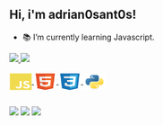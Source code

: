 ## Hi, i'm adrian0sant0s!
- 📚 I’m currently learning Javascript.

 <div>
  <a href="https://github.com/adrian0sant0s">
  <img height="150em" src="https://github-readme-stats.vercel.app/api?username=adrian0sant0s&show_icons=true&theme=react&include_all_commits=true&count_private=true"/>
  <img height="110em" src="https://github-readme-stats.vercel.app/api/top-langs/?username=adrian0sant0s&layout=compact&langs_count=7&theme=react"/>
</div>
  
<div style="display: inline_block"><br>
  <img align="center" alt="adriano-Js" height="30" width="40" src="https://raw.githubusercontent.com/devicons/devicon/master/icons/javascript/javascript-plain.svg">
  <img align="center" alt="adriano-HTML" height="30" width="40" src="https://raw.githubusercontent.com/devicons/devicon/master/icons/html5/html5-original.svg">
  <img align="center" alt="adriano-CSS" height="30" width="40" src="https://raw.githubusercontent.com/devicons/devicon/master/icons/css3/css3-original.svg">
  <img align="center" alt="adriano-Python" height="30" width="40" src="https://raw.githubusercontent.com/devicons/devicon/master/icons/python/python-original.svg">
</div>
  
##
  
<div>
 <a href="" target="_blank"><img src="https://img.shields.io/badge/-LinkedIn-%230077B5?style=for-the-badge&logo=linkedin&logoColor=white" target="_blank"></a> 
  <a href = "mailto:adrianosantosr1@gmail.com"><img src="https://img.shields.io/badge/-Gmail-%23333?style=for-the-badge&logo=gmail&logoColor=white" target="_blank"></a>
  <a href="https://instagram.com/_adriano9" target="_blank"><img src="https://img.shields.io/badge/-Instagram-%23E4405F?style=for-the-badge&logo=instagram&logoColor=white" target="_blank"></a>
</div>
  
  


